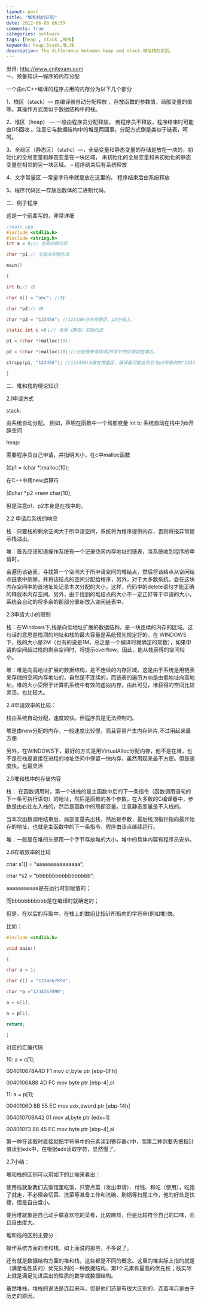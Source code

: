 ```yaml
---
layout: post
title: "堆和栈的区别"
date: 2012-06-08 06:59
comments: true
categories: software
tags: [heap , stack ,堆栈]
keywords: heap,Stack,堆,栈
description: The difference between heap and stack.堆与栈的区别。
---
```

出自: http://www.cnitexam.com   
一、预备知识—程序的内存分配

一个由c/C++编译的程序占用的内存分为以下几个部分

1、栈区（stack）— 由编译器自动分配释放 ，存放函数的参数值，局部变量的值等。其操作方式类似于数据结构中的栈。

2、堆区（heap） — 一般由程序员分配释放， 若程序员不释放，程序结束时可能由OS回收 。注意它与数据结构中的堆是两回事，分配方式倒是类似于链表，呵呵。

3、全局区（静态区）（static）—，全局变量和静态变量的存储是放在一块的，初始化的全局变量和静态变量在一块区域， 未初始化的全局变量和未初始化的静态变量在相邻的另一块区域。 – 程序结束后有系统释放

4、文字常量区 —常量字符串就是放在这里的。 程序结束后由系统释放

5、程序代码区—存放函数体的二进制代码。
<!--more-->

二、例子程序

这是一个前辈写的，非常详细

``` c
//main.cpp
#include <stdlib.h>
#include <string.h>
int a = 0;// 全局初始化区

char *p1;// 全局未初始化区

main()

{

int b;// 栈

char s[] = "abc"; //栈

char *p2;// 栈

char *p3 = "123456"; //123456\0在常量区，p3在栈上。

static int c =0；// 全局（静态）初始化区

p1 = (char *)malloc(10);

p2 = (char *)malloc(20);//分配得来得10和20字节的区域就在堆区。

strcpy(p1, "123456"); //123456\0放在常量区，编译器可能会将它与p3所指向的"123456"优化成一个地方。

}
```
二、堆和栈的理论知识

2.1申请方式

stack:

由系统自动分配。 例如，声明在函数中一个局部变量 int b; 系统自动在栈中为b开辟空间

heap:

需要程序员自己申请，并指明大小，在c中malloc函数

如p1 = (char *)malloc(10);

在C++中用new运算符

如char *p2 =new char[10];

但是注意p1、p2本身是在栈中的。

2.2 申请后系统的响应

栈：只要栈的剩余空间大于所申请空间，系统将为程序提供内存，否则将报异常提示栈溢出。

堆：首先应该知道操作系统有一个记录空闲内存地址的链表，当系统收到程序的申请时，

会遍历该链表，寻找第一个空间大于所申请空间的堆结点，然后将该结点从空闲结点链表中删除，并将该结点的空间分配给程序，另外，对于大多数系统，会在这块内存空间中的首地址处记录本次分配的大小，这样，代码中的delete语句才能正确的释放本内存空间。另外，由于找到的堆结点的大小不一定正好等于申请的大小，系统会自动的将多余的那部分重新放入空闲链表中。

2.3申请大小的限制

栈：在Windows下,栈是向低地址扩展的数据结构，是一块连续的内存的区域。这句话的意思是栈顶的地址和栈的最大容量是系统预先规定好的，在 WINDOWS下，栈的大小是2M（也有的说是1M，总之是一个编译时就确定的常数），如果申请的空间超过栈的剩余空间时，将提示overflow。因此，能从栈获得的空间较小。

堆：堆是向高地址扩展的数据结构，是不连续的内存区域。这是由于系统是用链表来存储的空闲内存地址的，自然是不连续的，而链表的遍历方向是由低地址向高地址。堆的大小受限于计算机系统中有效的虚拟内存。由此可见，堆获得的空间比较灵活，也比较大。

2.4申请效率的比较：

栈由系统自动分配，速度较快。但程序员是无法控制的。

堆是由new分配的内存，一般速度比较慢，而且容易产生内存碎片,不过用起来最方便.

另外，在WINDOWS下，最好的方式是用VirtualAlloc分配内存，他不是在堆，也不是在栈是直接在进程的地址空间中保留一快内存，虽然用起来最不方便。但是速度快，也最灵活

2.5堆和栈中的存储内容

栈： 在函数调用时，第一个进栈的是主函数中后的下一条指令（函数调用语句的下一条可执行语句）的地址，然后是函数的各个参数，在大多数的C编译器中，参数是由右往左入栈的，然后是函数中的局部变量。注意静态变量是不入栈的。

当本次函数调用结束后，局部变量先出栈，然后是参数，最后栈顶指针指向最开始存的地址，也就是主函数中的下一条指令，程序由该点继续运行。

堆：一般是在堆的头部用一个字节存放堆的大小。堆中的具体内容有程序员安排。

2.6存取效率的比较

char s1[] = “aaaaaaaaaaaaaaa”;

char *s2 = “bbbbbbbbbbbbbbbbb”;

aaaaaaaaaaa是在运行时刻赋值的；

而bbbbbbbbbbb是在编译时就确定的；

但是，在以后的存取中，在栈上的数组比指针所指向的字符串(例如堆)快。

比如：
``` c
#include <stdlib.h>

void main()

{

char a = 1;

char c[] = "1234567890";

char *p ="1234567890";

a = c[1];

a = p[1];

return;

}
```
对应的汇编代码

10: a = c[1];

004010678A4D F1 mov cl,byte ptr [ebp-0Fh]

0040106A88 4D FC mov byte ptr [ebp-4],cl

11: a = p[1];

0040106D 8B 55 EC mov edx,dword ptr [ebp-14h]

004010708A42 01 mov al,byte ptr [edx+1]

00401073 88 45 FC mov byte ptr [ebp-4],al

第一种在读取时直接就把字符串中的元素读到寄存器cl中，而第二种则要先把指针值读到edx中，在根据edx读取字符，显然慢了。

2.7小结：

堆和栈的区别可以用如下的比喻来看出：

使用栈就象我们去饭馆里吃饭，只管点菜（发出申请）、付钱、和吃（使用），吃饱了就走，不必理会切菜、洗菜等准备工作和洗碗、刷锅等扫尾工作，他的好处是快捷，但是自由度小。

使用堆就象是自己动手做喜欢吃的菜肴，比较麻烦，但是比较符合自己的口味，而且自由度大。

堆和栈的区别主要分：

操作系统方面的堆和栈，如上面说的那些，不多说了。

还有就是数据结构方面的堆和栈，这些都是不同的概念。这里的堆实际上指的就是（满足堆性质的）优先队列的一种数据结构，第1个元素有最高的优先权；栈实际上就是满足先进后出的性质的数学或数据结构。

虽然堆栈，堆栈的说法是连起来叫，但是他们还是有很大区别的，连着叫只是由于历史的原因。